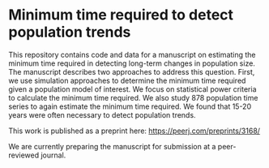 # Minimum time required to detect population trends

This repository contains code and data for a manuscript on estimating the minimum time required in detecting long-term changes in population size. The manuscript describes two approaches to address this question. First, we use simulation approaches to determine the minimum time required given a population model of interest. We focus on statistical power criteria to calculate the minimum time required. We also study 878 population time series to again estimate the minimum time required. We found that 15-20 years were often necessary to detect population trends.

This work is published as a preprint here: https://peerj.com/preprints/3168/

We are currently preparing the manuscript for submission at a peer-reviewed journal.

